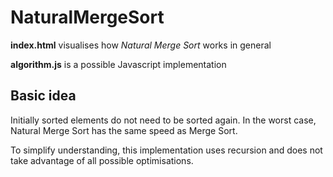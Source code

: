 # NaturalMergeSort

**index.html** visualises how *Natural Merge Sort* works in general

**algorithm.js** is a possible Javascript implementation

## Basic idea
Initially sorted elements do not need to be sorted again.
In the worst case, Natural Merge Sort has the same speed as Merge Sort.

To simplify understanding, this implementation uses recursion
and does not take advantage of all possible optimisations.
